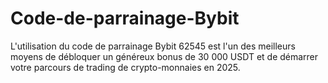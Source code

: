 # Code-de-parrainage-Bybit
L'utilisation du code de parrainage Bybit 62545 est l'un des meilleurs moyens de débloquer un généreux bonus de 30 000 USDT et de démarrer votre parcours de trading de crypto-monnaies en 2025.
